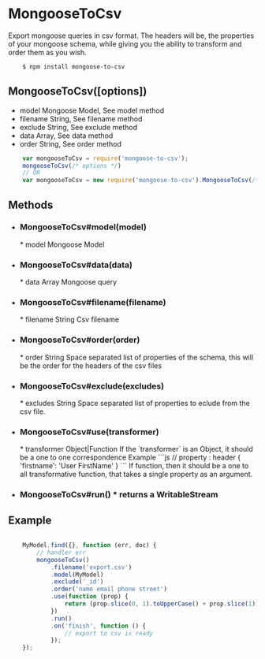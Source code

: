 # MongooseToCsv
Export mongoose queries in csv format. The headers will be, the properties of your mongoose schema, while
giving you the ability to transform and order them as you wish.

```bash
	$ npm install mongoose-to-csv
```
## MongooseToCsv([options]) 
* model Mongoose Model, See model method
* filename String, See filename method
* exclude String, See exclude method
* data Array, See data method
* order String, See order method

```js
	var mongooseToCsv = require('mongoose-to-csv');
	mongooseToCsv(/* options */)
	// OR
	var mongooseToCsv = new require('mongoose-to-csv').MongooseToCsv(/* options */);
```
## Methods
* <h3> MongooseToCsv#model(model)</h3>
	* model Mongoose Model
* <h3>MongooseToCsv#data(data)</h3>
	* data Array Mongoose query
* <h3>MongooseToCsv#filename(filename) </h3>
	* filename String Csv filename
* <h3>MongooseToCsv#order(order)</h3>
	* order String Space separated list of properties of the schema, this will be the order for the headers of the csv files
* <h3>MongooseToCsv#exclude(excludes)</h3>
	* excludes String Space separated list of properties to eclude from the csv file.
* <h3>MongooseToCsv#use(transformer)</h3>
	* transformer Object|Function
	If the `transformer` is an Object, it should be a one to one correspondence
	Example
	```js
		// property : header
		{	
			'firstname': 'User FirstName'
		}
	```
	If function, then it should be a one to all transformative function, that takes a single property as an argument.
* <h3>MongooseToCsv#run()
	* returns a WritableStream
## Example
```js

	MyModel.find({}, function (err, doc) {
		// handler err
		mongooseToCsv()
			.filename('export.csv')
			.model(MyModel)
			.exclude('_id')
			.order('name email phone street')
			.use(function (prop) {
				return (prop.slice(0, 1).toUpperCase() + prop.slice(1))
			})
			.run()
			.on('finish', function () {
				// export to csv is ready
			});
	});
```